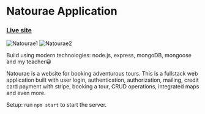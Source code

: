 # Natourae Application

### [Live site](https://natourae.herokuapp.com/)

![Natourae1](https://i.ibb.co/GsqCNQK/project-Natourae2.png)
![Natourae2](https://i.ibb.co/QD7H8DR/project-Natourae3.png)

Build using modern technologies: node.js, express, mongoDB, mongoose and my teacher😀

Natourae is a website for booking adventurous tours. This is a fullstack web application built with user login, authentication, authorization, mailing, credit card payment with stripe, booking a tour, CRUD operations, integrated maps and even more.

Setup:
run `npm start` to start the server.
